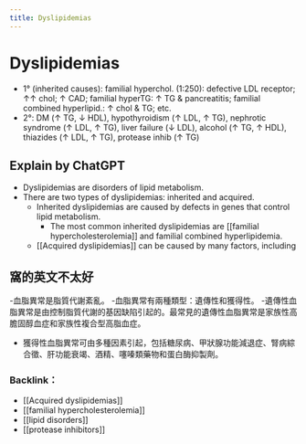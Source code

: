 ```yaml
---
title: Dyslipidemias
---
```

# Dyslipidemias

* 1° (inherited causes): familial hyperchol. (1:250): defective LDL receptor; ↑↑ chol; ↑ CAD; familial hyperTG: ↑ TG & pancreatitis; familial combined hyperlipid.: ↑ chol & TG; etc.
* 2°: DM (↑ TG, ↓ HDL), hypothyroidism (↑ LDL, ↑ TG), nephrotic syndrome (↑ LDL, ↑ TG), liver failure (↓ LDL), alcohol (↑ TG, ↑ HDL), thiazides (↑ LDL, ↑ TG), protease inhib (↑ TG)

## Explain by ChatGPT

- Dyslipidemias are disorders of lipid metabolism.
- There are two types of dyslipidemias: inherited and acquired.
	- Inherited dyslipidemias are caused by defects in genes that control lipid metabolism.
		- The most common inherited dyslipidemias are [[familial hypercholesterolemia]] and familial combined hyperlipidemia.
	- [[Acquired dyslipidemias]] can be caused by many factors, including

## 窩的英文不太好

-血脂異常是脂質代謝紊亂。
-血脂異常有兩種類型：遺傳性和獲得性。
-遺傳性血脂異常是由控制脂質代謝的基因缺陷引起的。最常見的遺傳性血脂異常是家族性高膽固醇血症和家族性複合型高脂血症。
- 獲得性血脂異常可由多種因素引起，包括糖尿病、甲狀腺功能減退症、腎病綜合徵、肝功能衰竭、酒精、噻嗪類藥物和蛋白酶抑製劑。

### Backlink：

- [[Acquired dyslipidemias]]
- [[familial hypercholesterolemia]]
- [[lipid disorders]]
- [[protease inhibitors]]
